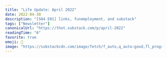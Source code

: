 ```yaml
---
title: "Life Update: April 2022"
date: 2022-04-30
description: "[S04 E01] links, funemployment, and substack"
tags: ["Newsletter"]
canonicalUrl: "https://thot.substack.com/p/april-2022"
readingTime: "6"
favorite: true
emoji: 👔
image: "https://substackcdn.com/image/fetch/f_auto,q_auto:good,fl_progressive:steep/https%3A%2F%2Fbucketeer-e05bbc84-baa3-437e-9518-adb32be77984.s3.amazonaws.com%2Fpublic%2Fimages%2F7c974c0d-400a-40d3-a31c-2ea9c166a4f7_896x640.png"
---
```

